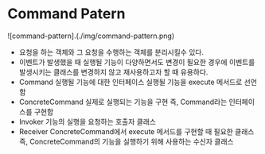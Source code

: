# Command Patern
![command-pattern].(./img/command-pattern.png)
- 요청을 하는 객체와 그 요청을 수행하는 객체를 분리시킬수 있다.
-  이벤트가 발생했을 때 실행될 기능이 다양하면서도 변경이 필요한 경우에 이벤트를 발생시키는 클래스를 변경하지 않고 재사용하고자 할 때 유용하다.
- Command
실행될 기능에 대한 인터페이스
실행될 기능을 execute 메서드로 선언함
- ConcreteCommand
실제로 실행되는 기능을 구현
즉, Command라는 인터페이스를 구현함
- Invoker
기능의 실행을 요청하는 호출자 클래스
- Receiver
ConcreteCommand에서 execute 메서드를 구현할 때 필요한 클래스
즉, ConcreteCommand의 기능을 실행하기 위해 사용하는 수신자 클래스
